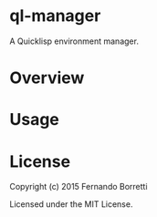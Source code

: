 # ql-manager

A Quicklisp environment manager.

# Overview

# Usage

# License

Copyright (c) 2015 Fernando Borretti

Licensed under the MIT License.

